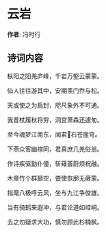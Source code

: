 # 云岩

**作者**: 冯时行

## 诗词内容

枞阳之阳羌庐峰，千岩万壑云蒙蒙。

仙人往往游其中，安期羡门乔与松。

天或使之为扃封，咫尺象外不可通。

我昔杖履秋将穷，洞宫萧森还遽匆。

至今魂梦江南东，闻君𣃁石苍崖穹。

下燕众客幽襟同，君真庶几羌俗翁。

作诗疾驱勤仆僮，斩薙荟蔚烦祝融。

木章竹个群巅空，要使恢廓无蔽蒙。

指麾八极呼云风，坐与九江争俊雄。

当有骑鹤来遐冲，与君论道如崆峒。

去之勿疑求大功，慎勿顾此杉楠枫。

